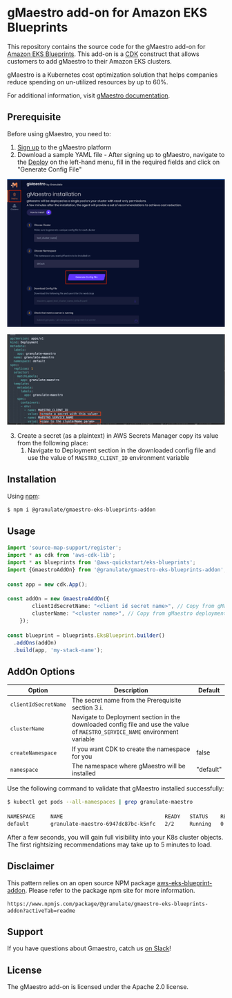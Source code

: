 # gMaestro add-on for Amazon EKS Blueprints

This repository contains the source code for the gMaestro add-on for [Amazon EKS Blueprints](https://aws-quickstart.github.io/cdk-eks-blueprints/). This add-on is a [CDK](https://aws.amazon.com/cdk/) construct that allows customers to add gMaestro to their Amazon EKS clusters.

gMaestro is a Kubernetes cost optimization solution that helps companies reduce spending on un-utilized resources by up to 60%.

For additional information, visit [gMaestro documentation](https://gmaestro.gitbook.io/gmaestro-docs/).

## Prerequisite 
Before using gMaestro, you need to:
1. [Sign up](https://app.granulate.io/gMaestroSignup) to the gMaestro platform
2. Download a sample YAML file - After signing up to gMaestro, navigate to the [Deploy](https://app.granulate.io/deploy) on the left-hand menu, fill in the required fields and click on "Generate Config File"

![GmaestroGenerateConfigFile](./../assets/images/gmaestro-generate-config-file.png)

![GmaestroConfigFile](./../assets/images/gmaestro-config-file.png)

3. Create a secret (as a plaintext) in AWS Secrets Manager copy its value from the following place:
   1. Navigate to Deployment section in the downloaded config file and use the value of `MAESTRO_CLIENT_ID` environment variable

## Installation

Using [npm](https://npmjs.org):

```bash
$ npm i @granulate/gmaestro-eks-blueprints-addon
```

## Usage

```typescript
import 'source-map-support/register';
import * as cdk from 'aws-cdk-lib';
import * as blueprints from '@aws-quickstart/eks-blueprints';
import {GmaestroAddOn} from '@granulate/gmaestro-eks-blueprints-addon';

const app = new cdk.App();

const addOn = new GmaestroAddOn({
        clientIdSecretName: "<client id secret name>", // Copy from gMaestro deployment yaml
        clusterName: "<cluster name>", // Copy from gMaestro deployment yaml
    });

const blueprint = blueprints.EksBlueprint.builder()
  .addOns(addOn)
  .build(app, 'my-stack-name');
```

## AddOn Options

| Option               | Description                                         | Default   |
|----------------------|-----------------------------------------------------|-----------|
| `clientIdSecretName` | The secret name from the Prerequisite section 3.i.  |           |
| `clusterName`        | Navigate to Deployment section in the downloaded config file and use the value of `MAESTRO_SERVICE_NAME` environment variable |           |
| `createNamespace`    | If you want CDK to create the namespace for you     | false     |
| `namespace`          | The namespace where gMaestro will be installed          | "default" |

Use the following command to validate that gMaestro installed successfully:

```bash
$ kubectl get pods --all-namespaces | grep granulate-maestro

NAMESPACE     NAME                                 READY   STATUS    RESTARTS   AGE
default       granulate-maestro-6947dc87bc-k5nfc   2/2     Running   0          11m
```

After a few seconds, you will gain full visibility into your K8s cluster objects.
The first rightsizing recommendations may take up to 5 minutes to load.

## Disclaimer 
This pattern relies on an open source NPM package [aws-eks-blueprint-addon](https://www.npmjs.com/package/@granulate/gmaestro-eks-blueprints-addon?activeTab=readme). Please refer to the package npm site for more information.
```
https://www.npmjs.com/package/@granulate/gmaestro-eks-blueprints-addon?activeTab=readme
```

## Support

If you have questions about Gmaestro, catch us [on Slack](https://join.slack.com/t/granulatecommunity/shared_invite/zt-1dde7x9ki-QHl3pX54peYP91SR5kAcRA)!

## License

The gMaestro add-on is licensed under the Apache 2.0 license.